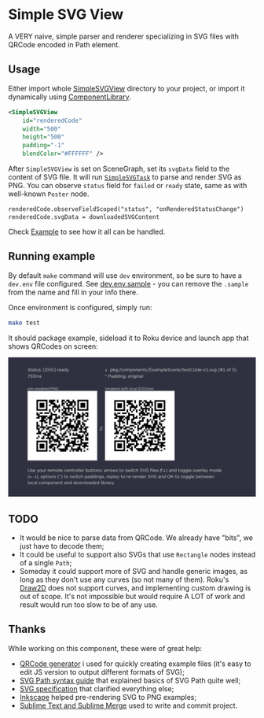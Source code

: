 Simple SVG View
===============

A VERY naive, simple parser and renderer specializing in SVG files with QRCode encoded in Path element.


## Usage

Either import whole [SimpleSVGView](components/SimpleSVGView) directory to your project, or import it
dynamically using [ComponentLibrary](https://developer.roku.com/en-gb/docs/references/scenegraph/control-nodes/componentlibrary.md).

```xml
<SimpleSVGView
	id="renderedCode"
	width="500"
	height="500"
	padding="-1"
	blendColor="#FFFFFF" />
```

After `SimpleSVGView` is set on SceneGraph, set its `svgData` field to the content of SVG file.
It will run [`SimpleSVGTask`](components/SimpleSVGView/SimpleSVGTask) to parse and render SVG as PNG.
You can observe `status` field for `failed` or `ready` state, same as with well-known `Poster` node.

```brs
renderedCode.observeFieldScoped("status", "onRenderedStatusChange")
renderedCode.svgData = downloadedSVGContent
```

Check [Example](example) to see how it all can be handled.


## Running example

By default `make` command will use `dev` environment, so be sure to have a `dev.env` file configured.
See [dev.env.sample](dev.env.sample) - you can remove the `.sample` from the name and fill in your info there.

Once environment is configured, simply run:

```sh
make test
```

It should package example, sideload it to Roku device and launch app that shows QRCodes on screen:

![example screenshot](example/screenshot.png)


## TODO

- It would be nice to parse data from QRCode. We already have "bits", we just have to decode them;
- It could be useful to support also SVGs that use `Rectangle` nodes instead of a single `Path`;
- Someday it could support more of SVG and handle generic images, as long as they don't use any curves
  (so not many of them).
  Roku's [Draw2D](https://developer.roku.com/en-gb/docs/references/brightscript/interfaces/ifdraw2d.md)
  does not support curves, and implementing custom drawing is out of scope. It's not impossible but
  would require A LOT of work and result would run too slow to be of any use.


## Thanks

While working on this component, these were of great help:

- [QRCode generator](https://github.com/kazuhikoarase/qrcode-generator) i used for
  quickly creating example files (it's easy to edit JS version to output different formats of SVG);
- [SVG Path syntax guide](https://css-tricks.com/svg-path-syntax-illustrated-guide/)
  that explained basics of SVG Path quite well;
- [SVG specification](https://www.w3.org/TR/SVG11/paths.html#PathData) that clarified
  everything else;
- [Inkscape](https://inkscape.org/) helped pre-rendering SVG to PNG examples;
- [Sublime Text and Sublime Merge](https://www.sublimehq.com/) used to write and commit project.